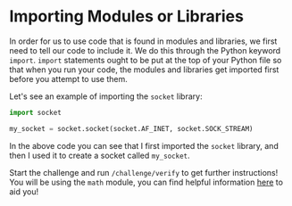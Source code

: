 # Importing Modules or Libraries

In order for us to use code that is found in modules and libraries, we first need to tell our code to include it. We do this through the Python keyword `import`. `import` statements ought to be put at the top of your Python file so that when you run your code, the modules and libraries get imported first before you attempt to use them.

Let's see an example of importing the `socket` library:
```python
import socket

my_socket = socket.socket(socket.AF_INET, socket.SOCK_STREAM)

```

In the above code you can see that I first imported the `socket` library, and then I used it to create a socket called `my_socket`.

Start the challenge and run `/challenge/verify` to get further instructions!
You will be using the `math` module, you can find helpful information [here](https://docs.python.org/3/library/math.html) to aid you!
